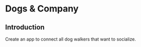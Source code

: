 # Dogs & Company

## Introduction

Create an app to connect all dog walkers that want to socialize.
